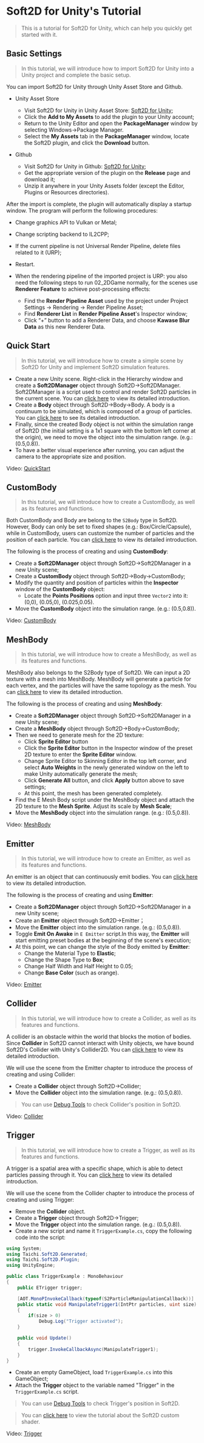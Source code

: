 # Soft2D for Unity's Tutorial

> This is a tutorial for Soft2D for Unity, which can help you quickly get started with it.

## Basic Settings

> In this tutorial, we will introduce how to import Soft2D for Unity into a Unity project and complete the basic setup.

You can import Soft2D for Unity through Unity Asset Store and Github.

- Unity Asset Store
   - Visit Soft2D for Unity in Unity Asset Store: [Soft2D for Unity](https://assetstore.unity.com/packages/tools/utilities/odin-inspector-and-serializer-89041);
   - Click the **Add to My Assets** to add the plugin to your Unity account;
   - Return to the Unity Editor and open the **PackageManager** window by selecting Windows->Package Manager.
   - Select the **My Assets** tab in the **PackageManager** window, locate the Soft2D plugin, and click the **Download** button.

- Github 
   - Visit Soft2D for Unity in Github: [Soft2D for Unity](https://github.com/taichi-dev/soft2d-for-unity);
   - Get the appropriate version of the plugin on the **Release** page and download it;
   - Unzip it anywhere in your Unity Assets folder (except the Editor, Plugins or Resources directories).

After the import is complete, the plugin will automatically display a startup window. The program will perform the following procedures:

- Change graphics API to Vulkan or Metal;
- Change scripting backend to IL2CPP;
- If the current pipeline is not Universal Render Pipeline, delete files related to it (URP);
- Restart.


- When the rendering pipeline of the imported project is URP: you also need the following steps to run 02_2DGame normally, for the scenes use **Renderer Feature** to achieve post-processing effects:
  - Find the **Render Pipeline Asset** used by the project under Project Settings -> Rendering -> Render Pipeline Asset;
  - Find **Renderer List** in **Render Pipeline Asset**'s Inspector window;
  - Click “+” button to add a Renderer Data, and choose **Kawase Blur Data** as this new Renderer Data.

## Quick Start

> In this tutorial, we will introduce how to create a simple scene by Soft2D for Unity and implement Soft2D simulation features.

- Create a new Unity scene. Right-click in the Hierarchy window and create a **Soft2DManager** object through Soft2D->Soft2DManager. Soft2DManager is a script used to control and render Soft2D particles in the current scene. You can [click here](../BasicComponents/Soft2DManager.md) to view its detailed introduction. 
- Create a **Body** object through Soft2D->Body->Body. A body is a continuum to be simulated, which is composed of a group of particles. You can [click here](../BasicComponents/Body.md) to see its detailed introduction.
- Finally, since the created Body object is not within the simulation range of Soft2D (the initial setting is a 1x1 square with the bottom left corner at the origin), we need to move the object into the simulation range. (e.g.: (0.5,0.8)).
- To have a better visual experience after running, you can adjust the camera to the appropriate size and position.

Video: [QuickStart](../../GIFs/Body.mp4)

## CustomBody

> In this tutorial, we will introduce how to create a CustomBody, as well as its features and functions.

Both CustomBody and Body are belong to the `S2Body` type in Soft2D. However, Body can only be set to fixed shapes (e.g.: Box/Circle/Capsule), while in CustomBody, users can customize the number of particles and the position of each particle. You can [click here](../BasicComponents/Body.md) to view its detailed introduction.

The following is the process of creating and using **CustomBody**:
- Create a **Soft2DManager** object through Soft2D->Soft2DManager in a new Unity scene;
- Create a **CustomBody** object through Soft2D->Body->CustomBody;
- Modify the quantity and position of particles within the **Inspector** window of the **CustomBody** object:
  - Locate the **Points Positions** option and input three `Vector2` into it: (0,0), (0.05,0), (0.025,0.05).
- Move the **CustomBody** object into the simulation range. (e.g.: (0.5,0.8)).

Video: [CustomBody](../../GIFs/CustomBody.mp4)

## MeshBody

> In this tutorial, we will introduce how to create a MeshBody, as well as its features and functions.

MeshBody also belongs to the S2Body type of Soft2D. We can input a 2D texture with a mesh into MeshBody. MeshBody will generate a particle for each vertex, and the particles will have the same topology as the mesh. You can [click here](../BasicComponents/Body.md) to view its detailed introduction.

The following is the process of creating and using **MeshBody**:
- Create a **Soft2DManager** object through Soft2D->Soft2DManager in a new Unity scene;
- Create a **MeshBody** object through Soft2D->Body->CustomBody;
- Then we need to generate mesh for the 2D texture:
  - Click **Sprite Editor** button 
  - Click the **Sprite Editor** button in the Inspector window of the preset 2D texture to enter the **Sprite Editor** window.
  - Change Sprite Editor to Skinning Editor in the top left corner, and select **Auto Weights** in the newly generated window on the left to make Unity automatically generate the mesh;
  - Click **Generate All** button, and click **Apply** button above to save settings;
  - At this point, the mesh has been generated completely.
- Find the E Mesh Body script under the MeshBody object and attach the 2D texture to the **Mesh Sprite**. Adjust its scale by **Mesh Scale**;
- Move the **MeshBody** object into the simulation range. (e.g.: (0.5,0.8)).

Video: [MeshBody](../../GIFs/MeshBody.mp4)

## Emitter

> In this tutorial, we will introduce how to create an Emitter, as well as its features and functions.

An emitter is an object that can continuously emit bodies. You can [click here](../BasicComponents/Emitter.md) to view its detailed introduction.

The following is the process of creating and using **Emitter**:
- Create a **Soft2DManager** object through Soft2D->Soft2DManager in a new Unity scene;
- Create an **Emitter** object through Soft2D->Emitter；
- Move the **Emitter** object into the simulation range. (e.g.: (0.5,0.8)).
- Toggle **Emit On Awake** in `E Emitter` script.In this way, the **Emitter** will start emitting preset bodies at the beginning of the scene's execution;
- At this point, we can change the style of the Body emitted by **Emitter**:
  - Change the Material Type to **Elastic**;
  - Change the Shape Type to **Box**;
  - Change Half Width and Half Height to 0.05;
  - Change **Base Color** (such as orange).

Video: [Emitter](../../GIFs/Emitter.mp4)

## Collider

> In this tutorial, we will introduce how to create a Collider, as well as its features and functions.

A collider is an obstacle within the world that blocks the motion of bodies. Since **Collider** in Soft2D cannot interact with Unity objects, we have bound Soft2D's Collider with Unity's Collider2D. You can [click here](../BasicComponents/Collider.md) to view its detailed introduction.

We will use the scene from the Emitter chapter to introduce the process of creating and using Collider:
- Create a **Collider** object through Soft2D->Collider;
- Move the **Collider** object into the simulation range. (e.g.: (0.5,0.8)).

> You can use [Debug Tools](../Advance/DebugTools.md) to check Collider's position in Soft2D.

Video: [Collider](../../GIFs/Collider.mp4)

## Trigger

> In this tutorial, we will introduce how to create a Trigger, as well as its features and functions.

A trigger is a spatial area with a specific shape, which is able to detect particles passing through it. You can [click here](../BasicComponents/Trigger.md) to view its detailed introduction.

We will use the scene from the Collider chapter to introduce the process of creating and using Trigger:
- Remove the **Collider** object.
- Create a **Trigger** object through Soft2D->Trigger;
- Move the **Trigger** object into the simulation range. (e.g.: (0.5,0.8)).
- Create a new script and name it `TriggerExample.cs`, copy the following code into the script:

```csharp
using System;
using Taichi.Soft2D.Generated;
using Taichi.Soft2D.Plugin;
using UnityEngine;

public class TriggerExample : MonoBehaviour
{
    public ETrigger trigger;

    [AOT.MonoPInvokeCallback(typeof(S2ParticleManipulationCallback))]
    public static void ManipulateTrigger1(IntPtr particles, uint size)
    {
        if(size > 0)
            Debug.Log("Trigger activated");
    }

    public void Update()
    {
        trigger.InvokeCallbackAsync(ManipulateTrigger1);
    }
}
```

- Create an empty GameObject, load `TriggerExample.cs` into this GameObject;
- Attach the **Trigger** object to the variable named "Trigger" in the `TriggerExample.cs` script.

> You can use [Debug Tools](../Advance/DebugTools.md) to check Trigger's position in Soft2D.

> You can [click here](../Advance/CustomTrigger.md) to view the tutorial about the Soft2D custom shader.

Video: [Trigger](../../GIFs/Trigger.mp4)
